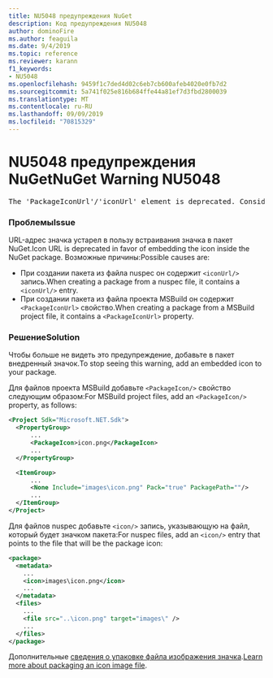 ```yaml
---
title: NU5048 предупреждения NuGet
description: Код предупреждения NU5048
author: dominoFire
ms.author: feaguila
ms.date: 9/4/2019
ms.topic: reference
ms.reviewer: karann
f1_keywords:
- NU5048
ms.openlocfilehash: 9459f1c7ded4d02c6eb7cb600afeb4020e0fb7d2
ms.sourcegitcommit: 5a741f025e816b684ffe44a81ef7d3fbd2800039
ms.translationtype: MT
ms.contentlocale: ru-RU
ms.lasthandoff: 09/09/2019
ms.locfileid: "70815329"
---
```

# <a name="nuget-warning-nu5048"></a><span data-ttu-id="b7b45-103">NU5048 предупреждения NuGet</span><span class="sxs-lookup"><span data-stu-id="b7b45-103">NuGet Warning NU5048</span></span>

<pre>The 'PackageIconUrl'/'iconUrl' element is deprecated. Consider using the 'PackageIcon'/'icon' element instead. Learn more at https://aka.ms/deprecateIconUrl</pre>


### <a name="issue"></a><span data-ttu-id="b7b45-104">Проблемы</span><span class="sxs-lookup"><span data-stu-id="b7b45-104">Issue</span></span>

<span data-ttu-id="b7b45-105">URL-адрес значка устарел в пользу встраивания значка в пакет NuGet.</span><span class="sxs-lookup"><span data-stu-id="b7b45-105">Icon URL is deprecated in favor of embedding the icon inside the NuGet package.</span></span> <span data-ttu-id="b7b45-106">Возможные причины:</span><span class="sxs-lookup"><span data-stu-id="b7b45-106">Possible causes are:</span></span>

- <span data-ttu-id="b7b45-107">При создании пакета из файла nuspec он содержит `<iconUrl/>` запись.</span><span class="sxs-lookup"><span data-stu-id="b7b45-107">When creating a package from a nuspec file, it contains a `<iconUrl/>` entry.</span></span>
- <span data-ttu-id="b7b45-108">При создании пакета из файла проекта MSBuild он содержит `<PackageIconUrl>` свойство.</span><span class="sxs-lookup"><span data-stu-id="b7b45-108">When creating a package from a MSBuild project file, it contains a `<PackageIconUrl>` property.</span></span>


### <a name="solution"></a><span data-ttu-id="b7b45-109">Решение</span><span class="sxs-lookup"><span data-stu-id="b7b45-109">Solution</span></span>

<span data-ttu-id="b7b45-110">Чтобы больше не видеть это предупреждение, добавьте в пакет внедренный значок.</span><span class="sxs-lookup"><span data-stu-id="b7b45-110">To stop seeing this warning, add an embedded icon to your package.</span></span>

<span data-ttu-id="b7b45-111">Для файлов проекта MSBuild добавьте `<PackageIcon/>` свойство следующим образом:</span><span class="sxs-lookup"><span data-stu-id="b7b45-111">For MSBuild project files, add an `<PackageIcon/>` property, as follows:</span></span>

```xml
<Project Sdk="Microsoft.NET.Sdk">
  <PropertyGroup>
      ...
      <PackageIcon>icon.png</PackageIcon>
      ...
  </PropertyGroup>

  <ItemGroup>
      ...
      <None Include="images\icon.png" Pack="true" PackagePath=""/>
      ...
  </ItemGroup>
</Project>
```

<span data-ttu-id="b7b45-112">Для файлов nuspec добавьте `<icon/>` запись, указывающую на файл, который будет значком пакета:</span><span class="sxs-lookup"><span data-stu-id="b7b45-112">For nuspec files, add an `<icon/>` entry that points to the file that will be the package icon:</span></span>

```xml
<package>
  <metadata>
    ...
    <icon>images\icon.png</icon>
    ...
  </metadata>
  <files>
    ...
    <file src="..\icon.png" target="images\" />
    ...
  </files>
</package>
```

<span data-ttu-id="b7b45-113">Дополнительные [сведения о упаковке файла изображения значка](../msbuild-targets.md#packing-an-icon-image-file).</span><span class="sxs-lookup"><span data-stu-id="b7b45-113">[Learn more about packaging an icon image file](../msbuild-targets.md#packing-an-icon-image-file).</span></span>
